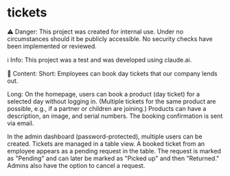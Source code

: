 # tickets

⚠️ Danger:
This project was created for internal use. Under no circumstances should it be publicly accessible. No security checks have been implemented or reviewed.

ℹ️ Info:
This project was a test and was developed using claude.ai.

📌 Content:
Short:
Employees can book day tickets that our company lends out.

Long:
On the homepage, users can book a product (day ticket) for a selected day without logging in. (Multiple tickets for the same product are possible, e.g., if a partner or children are joining.)
Products can have a description, an image, and serial numbers.
The booking confirmation is sent via email.

In the admin dashboard (password-protected), multiple users can be created.
Tickets are managed in a table view.
A booked ticket from an employee appears as a pending request in the table.
The request is marked as "Pending" and can later be marked as "Picked up" and then "Returned."
Admins also have the option to cancel a request.
